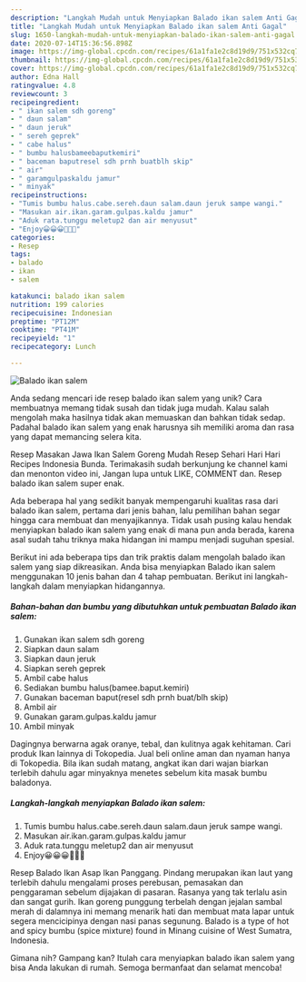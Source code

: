```yaml
---
description: "Langkah Mudah untuk Menyiapkan Balado ikan salem Anti Gagal"
title: "Langkah Mudah untuk Menyiapkan Balado ikan salem Anti Gagal"
slug: 1650-langkah-mudah-untuk-menyiapkan-balado-ikan-salem-anti-gagal
date: 2020-07-14T15:36:56.898Z
image: https://img-global.cpcdn.com/recipes/61a1fa1e2c8d19d9/751x532cq70/balado-ikan-salem-foto-resep-utama.jpg
thumbnail: https://img-global.cpcdn.com/recipes/61a1fa1e2c8d19d9/751x532cq70/balado-ikan-salem-foto-resep-utama.jpg
cover: https://img-global.cpcdn.com/recipes/61a1fa1e2c8d19d9/751x532cq70/balado-ikan-salem-foto-resep-utama.jpg
author: Edna Hall
ratingvalue: 4.8
reviewcount: 3
recipeingredient:
- " ikan salem sdh goreng"
- " daun salam"
- " daun jeruk"
- " sereh geprek"
- " cabe halus"
- " bumbu halusbameebaputkemiri"
- " baceman baputresel sdh prnh buatblh skip"
- " air"
- " garamgulpaskaldu jamur"
- " minyak"
recipeinstructions:
- "Tumis bumbu halus.cabe.sereh.daun salam.daun jeruk sampe wangi."
- "Masukan air.ikan.garam.gulpas.kaldu jamur"
- "Aduk rata.tunggu meletup2 dan air menyusut"
- "Enjoy😀😀😀🤤🤤🤤"
categories:
- Resep
tags:
- balado
- ikan
- salem

katakunci: balado ikan salem 
nutrition: 199 calories
recipecuisine: Indonesian
preptime: "PT12M"
cooktime: "PT41M"
recipeyield: "1"
recipecategory: Lunch

---
```



![Balado ikan salem](https://img-global.cpcdn.com/recipes/61a1fa1e2c8d19d9/751x532cq70/balado-ikan-salem-foto-resep-utama.jpg)

Anda sedang mencari ide resep balado ikan salem yang unik? Cara membuatnya memang tidak susah dan tidak juga mudah. Kalau salah mengolah maka hasilnya tidak akan memuaskan dan bahkan tidak sedap. Padahal balado ikan salem yang enak harusnya sih memiliki aroma dan rasa yang dapat memancing selera kita.

Resep Masakan Jawa Ikan Salem Goreng Mudah Resep Sehari Hari Hari Recipes Indonesia Bunda. Terimakasih sudah berkunjung ke channel kami dan menonton video ini, Jangan lupa untuk LIKE, COMMENT dan. Resep balado ikan salem super enak.

Ada beberapa hal yang sedikit banyak mempengaruhi kualitas rasa dari balado ikan salem, pertama dari jenis bahan, lalu pemilihan bahan segar hingga cara membuat dan menyajikannya. Tidak usah pusing kalau hendak menyiapkan balado ikan salem yang enak di mana pun anda berada, karena asal sudah tahu triknya maka hidangan ini mampu menjadi suguhan spesial.


Berikut ini ada beberapa tips dan trik praktis dalam mengolah balado ikan salem yang siap dikreasikan. Anda bisa menyiapkan Balado ikan salem menggunakan 10 jenis bahan dan 4 tahap pembuatan. Berikut ini langkah-langkah dalam menyiapkan hidangannya.

<!--inarticleads1-->

##### Bahan-bahan dan bumbu yang dibutuhkan untuk pembuatan Balado ikan salem:

1. Gunakan  ikan salem sdh goreng
1. Siapkan  daun salam
1. Siapkan  daun jeruk
1. Siapkan  sereh geprek
1. Ambil  cabe halus
1. Sediakan  bumbu halus(bamee.baput.kemiri)
1. Gunakan  baceman baput(resel sdh prnh buat/blh skip)
1. Ambil  air
1. Gunakan  garam.gulpas.kaldu jamur
1. Ambil  minyak


Dagingnya berwarna agak oranye, tebal, dan kulitnya agak kehitaman. Cari produk Ikan lainnya di Tokopedia. Jual beli online aman dan nyaman hanya di Tokopedia. Bila ikan sudah matang, angkat ikan dari wajan biarkan terlebih dahulu agar minyaknya menetes sebelum kita masak bumbu baladonya. 

<!--inarticleads2-->

##### Langkah-langkah menyiapkan Balado ikan salem:

1. Tumis bumbu halus.cabe.sereh.daun salam.daun jeruk sampe wangi.
1. Masukan air.ikan.garam.gulpas.kaldu jamur
1. Aduk rata.tunggu meletup2 dan air menyusut
1. Enjoy😀😀😀🤤🤤🤤


Resep Balado Ikan Asap Ikan Panggang. Pindang merupakan ikan laut yang terlebih dahulu mengalami proses perebusan, pemasakan dan penggaraman sebelum dijajakan di pasaran. Rasanya yang tak terlalu asin dan sangat gurih. Ikan goreng punggung terbelah dengan jejalan sambal merah di dalamnya ini memang menarik hati dan membuat mata lapar untuk segera mencicipinya dengan nasi panas segunung. Balado is a type of hot and spicy bumbu (spice mixture) found in Minang cuisine of West Sumatra, Indonesia. 

Gimana nih? Gampang kan? Itulah cara menyiapkan balado ikan salem yang bisa Anda lakukan di rumah. Semoga bermanfaat dan selamat mencoba!
